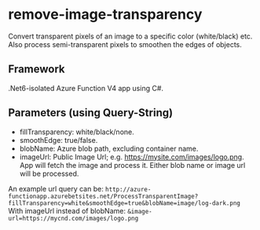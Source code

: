 # remove-image-transparency
Convert transparent pixels of an image to a specific color (white/black) etc.
Also process semi-transparent pixels to smoothen the edges of objects.

## Framework
.Net6-isolated Azure Function V4 app using C#.

## Parameters (using Query-String)
* fillTransparency: white/black/none.
* smoothEdge: true/false.
* blobName: Azure blob path, excluding container name.
* imageUrl: Public Image Url; e.g. https://mysite.com/images/logo.png. App will fetch the image and process it. Either blob name or image url will be processed.

An example url query can be: `http://azure-functionapp.azurebetsites.net/ProcessTransparentImage?fillTransparency=white&smoothEdge=true&blobName=image/log-dark.png`
With imageUrl instead of blobName: `&image-url=https://mycnd.com/images/logo.png`

